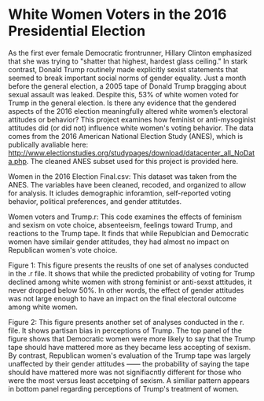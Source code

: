 # White Women Voters in the 2016 Presidential Election

As the first ever female Democratic frontrunner, Hillary Clinton emphasized that she was trying to "shatter that highest, hardest glass ceiling." In stark contrast, Donald Trump routinely made explicitly sexist statements that seemed to break important social norms of gender equality. Just a month before the general election, a 2005 tape of Donald Trump bragging about sexual assault was leaked. Despite this, 53% of white women voted for Trump in the general election. Is there any evidence that the gendered aspects of the 2016 election meaningfully altered white women’s electoral attitudes or behavior? This project examines how feminist or anti-mysoginist attitudes did (or did not) influence white women's voting behavior. The data comes from the 2016 American National Election Study (ANES), which is publically avaliable here: http://www.electionstudies.org/studypages/download/datacenter_all_NoData.php. The cleaned ANES subset used for this project is provided here.

Women in the 2016 Election Final.csv: This dataset was taken from the ANES. The variables have been cleaned, recoded, and organized to allow for analysis. It icludes demographic inforamtion, self-reported voting behavior, political preferences, and gender attitutdes.

Women voters and Trump.r: This code examines the effects of feminism and sexism on vote choice, absenteeism, feelings toward Trump, and reactions to the Trump tape. It finds that while Republcian and Democratic women have similair gender attitudes, they had almost no impact on Republican women's vote choice.

Figure 1: This figure presents the reuslts of one set of analyses conducted in the .r file. It shows that while the predicted probability of voting for Trump declined among white women with strong feminist or anti-sexst attitudes, it never dropped below 50%. In other words, the effect of gender attitudes was not large enough to have an impact on the final electoral outcome among white women.

Figure 2: This figure presents another set of analyses conducted in the r. file. It shows partisan bias in perceptions of Trump. The top panel of the figure shows that Democratic women were more likely to say that the Trump tape should have mattered more as they became less accepting of sexism. By contrast, Republican women's evaluation of the Trump tape was largely unaffected by their gender attitudes —— the probability of saying the tape should have mattered more was not signifiacntly different for those who were the most versus least accetping of sexism. A similiar pattern appears in bottom panel regarding perceptions of Trump's treatment of women.
